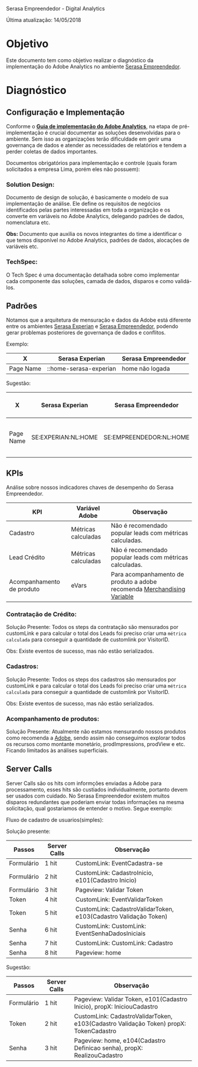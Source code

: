 

Serasa Empreendedor - Digital Analytics

Última atualização: 14/05/2018

# Objetivo

Este documento tem como objetivo realizar o diagnóstico da implementação do Adobe Analytics no ambiente [Serasa Empreendedor](https://www.serasaempreendedor.com.br/).

# Diagnóstico 

## Configuração e Implementação

Conforme o [**Guia de implementação do Adobe Analytics**](https://helpx.adobe.com/analytics/kb/analytics-standard-implementation-guide.html), na etapa de pré-implementação é crucial documentar as soluções desenvolvidas para o ambiente. Sem isso as organizações terão dificuldade em gerir uma governança de dados e atender as necessidades de relatórios e tendem a perder coletas de dados importantes.

Documentos obrigatórios para implementação e controle (quais foram solicitados a empresa Lima, porém eles não possuem):

### Solution Design: 
Documento de design de solução, é basicamente o modelo de sua implementação de análise. Ele define os requisitos de negócios identificados pelas partes interessadas em toda a organização e os converte em variáveis no Adobe Analytics, delegando padrões de dados, nomenclatura etc.

**Obs:** Documento que auxilia os novos integrantes do time a identificar o que temos disponível no Adobe Analytics, padrões de dados, alocações de variáveis etc.

### TechSpec: 
O Tech Spec é uma documentação detalhada sobre como implementar cada componente das soluções, camada de dados, disparos e como validá-los.

## Padrões

Notamos que a arquitetura de mensuração e dados da Adobe está diferente entre os ambientes [Serasa Experian](https://www.serasaexperian.com.br/) e [Serasa Empreendedor](https://www.serasaempreendedor.com.br/), podendo gerar problemas posteriores de governança de dados e conflitos.

Exemplo:

X       | Serasa Experian | Serasa Empreendedor  |
------- | ---------------- | ---------- | 
Page Name  | ::home-serasa-experian  | home não logada


Sugestão:

X       | Serasa Experian | Serasa Empreendedor  | Construção do Page Name
------- | ---------------- | ---------- |  --------------
Page Name  | SE:EXPERIAN:NL:HOME  | SE:EMPREENDEDOR:NL:HOME  |  [site]:[Ambiente]:[Logado ou deslogado]:[Página]

## KPIs

Análise sobre nossos indicadores chaves de desempenho do Serasa Empreendedor.

KPI | Variável Adobe | Observação |
------- | ---------------- | ---------- | 
Cadastro  | Métricas calculadas | Não é recomendado popular leads com métricas calculadas.
Lead Crédito  | Métricas calculadas | Não é recomendado popular leads com métricas calculadas.
Acompanhamento de produto | eVars | Para acompanhamento de produto a adobe recomenda [Merchandising Variable](https://marketing.adobe.com/resources/help/en_US/sc/implement/var_merchandising_impl.html)

### Contratação de Crédito:

Solução Presente: Todos os steps da contratação são mensurados por customLink e para calcular o total dos Leads foi preciso criar uma ```métrica calculada``` para conseguir a quantidade de customlink por VisitorID.

Obs: Existe eventos de sucesso, mas não estão serializados.

### Cadastros:

Solução Presente: Todos os steps dos cadastros são mensurados por customLink e para calcular o total dos Leads foi preciso criar uma ```métrica calculada``` para conseguir a quantidade de customlink por VisitorID.

Obs: Existe eventos de sucesso, mas não estão serializados.
### Acompanhamento de produtos:

Solução Presente: Atualmente não estamos mensurando nossos produtos como recomenda a [Adobe](https://marketing.adobe.com/resources/help/pt_BR/sc/implement/products.html), sendo assim não conseguimos explorar todos os recursos como montante monetário, prodImpressions, prodView e etc. Ficando limitados às análises superficiais.

## Server Calls

Server Calls são os hits com informções enviadas a Adobe para processamento, esses hits são custiados individualmente, portanto devem ser usados com cuidado.
No Serasa Empreendedor existem muitos disparos redundantes que poderiam enviar todas informações na mesma solicitação, qual gostariamos de entender o motivo. Segue exemplo:

Fluxo de cadastro de usuarios(simples):

Solução presente: 

Passos | Server Calls | Observação      |
------- | ---------------- | ---------- | 
Formulário  | 1 hit | CustomLink: EventCadastra-se
Formulário  | 2 hit | CustomLink: CadastroInicio, e101(Cadastro Inicio)
Formulário  | 3 hit | Pageview: Validar Token
Token  | 4 hit | CustomLink: EventValidarToken
Token  | 5 hit | CustomLink: CadastroValidarToken, e103(Cadastro Validação Token)
Senha  | 6 hit | CustomLink: CustomLink: EventSenhaDadosIniciais
Senha  | 7 hit | CustomLink: CustomLink: Cadastro | Definicao Senha, e104(Cadastro Definicao senha)
Senha  | 8 hit | Pageview: home

Sugestão:

Passos | Server Calls | Observação      |
------- | ---------------- | ---------- | 
Formulário  | 1 hit | Pageview: Validar Token, e101(Cadastro Inicio), propX: IniciouCadastro
Token  | 2 hit | CustomLink: CadastroValidarToken, e103(Cadastro Validação Token) propX: TokenCadastro
Senha  | 3 hit | Pageview: home, e104(Cadastro Definicao senha), propX: RealizouCadastro
